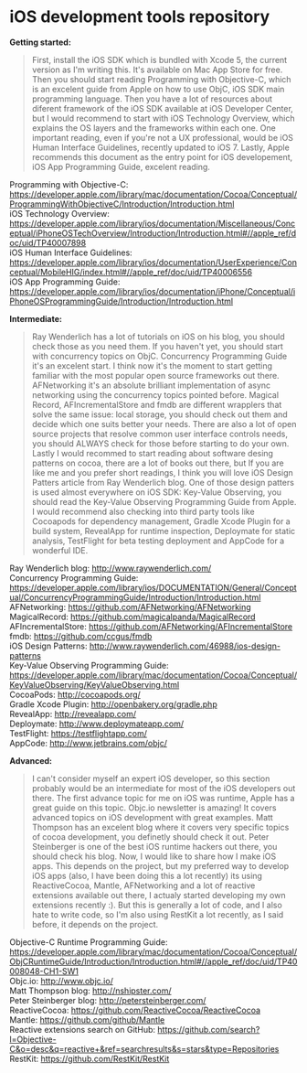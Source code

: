 iOS development tools repository
================================

__Getting started:__

> First, install the iOS SDK which is bundled with Xcode 5, the current version as I'm writing this. It's available on Mac App Store for free. Then you should start reading Programming with Objective-C, which is an excelent guide from Apple on how to use ObjC, iOS SDK main programming language. Then you have a lot of resources about diferent framework of the iOS SDK available at iOS Developer Center, but I would recommend to start with iOS Technology Overview, which explains the OS layers and the frameworks within each one. One important reading, even if you're not a UX professional, would be iOS Human Interface Guidelines, recently updated to iOS 7. Lastly, Apple recommends this document as the entry point for iOS developement, iOS App Programming Guide, excelent reading.  

Programming with Objective-C: https://developer.apple.com/library/mac/documentation/Cocoa/Conceptual/ProgrammingWithObjectiveC/Introduction/Introduction.html  
iOS Technology Overview: https://developer.apple.com/library/ios/documentation/Miscellaneous/Conceptual/iPhoneOSTechOverview/Introduction/Introduction.html#//apple_ref/doc/uid/TP40007898  
iOS Human Interface Guidelines: https://developer.apple.com/library/ios/documentation/UserExperience/Conceptual/MobileHIG/index.html#//apple_ref/doc/uid/TP40006556  
iOS App Programming Guide: https://developer.apple.com/library/ios/documentation/iPhone/Conceptual/iPhoneOSProgrammingGuide/Introduction/Introduction.html  

__Intermediate:__

> Ray Wenderlich has a lot of tutorials on iOS on his blog, you should check those as you need them. If you haven't yet, you should start with concurrency topics on ObjC. Concurrency Programming Guide it's an excelent start. I think now it's the moment to start getting familiar with the most popular open source frameworks out there. AFNetworking it's an absolute brilliant implementation of async networking using the concurrency topics pointed before. Magical Record, AFIncrementalStore and fmdb are different wrapplers that solve the same issue: local storage, you should check out them and decide which one suits better your needs. There are also a lot of open source projects that resolve common user interface controls needs, you should ALWAYS check for those before starting to do your own. Lastly I would recommed to start reading about software desing patterns on cocoa, there are a lot of books out there, but If you are like me and you prefer short readings, I think you will love iOS Design Patters article from Ray Wenderlich blog. One of those design patters is used almost everywhere on iOS SDK: Key-Value Observing, you should read the Key-Value Observing Programming Guide from Apple. I would recommend also checking into third party tools like Cocoapods for dependency management, Gradle Xcode Plugin for a build system, RevealApp for runtime inspection, Deploymate for static analysis, TestFlight for beta testing deployment and AppCode for a wonderful IDE.  

Ray Wenderlich blog: http://www.raywenderlich.com/  
Concurrency Programming Guide: https://developer.apple.com/library/ios/DOCUMENTATION/General/Conceptual/ConcurrencyProgrammingGuide/Introduction/Introduction.html  
AFNetworking: https://github.com/AFNetworking/AFNetworking  
MagicalRecord: https://github.com/magicalpanda/MagicalRecord    
AFIncrementalStore: https://github.com/AFNetworking/AFIncrementalStore    
fmdb: https://github.com/ccgus/fmdb  
iOS Design Patterns: http://www.raywenderlich.com/46988/ios-design-patterns  
Key-Value Observing Programming Guide: https://developer.apple.com/library/mac/documentation/Cocoa/Conceptual/KeyValueObserving/KeyValueObserving.html  
CocoaPods: http://cocoapods.org/  
Gradle Xcode Plugin: http://openbakery.org/gradle.php  
RevealApp: http://revealapp.com/  
Deploymate: http://www.deploymateapp.com/  
TestFlight: https://testflightapp.com/  
AppCode: http://www.jetbrains.com/objc/  

__Advanced:__

> I can't consider myself an expert iOS developer, so this section probably would be an intermediate for most of the iOS developers out there. The first advance topic for me on iOS was runtime, Apple has a great guide on this topic. Objc.io newsletter is amazing! It covers advanced topics on iOS development with great examples. Matt Thompson has an excelent blog where it covers very specific topics of cocoa development, you definetly should check it out. Peter Steinberger is one of the best iOS runtime hackers out there, you should check his blog. Now, I would like to share how I make iOS apps. This depends on the project, but my preferred way to develop iOS apps (also, I have been doing this a lot recently) its using ReactiveCocoa, Mantle, AFNetworking and a lot of reactive extensions available out there, I actualy started developing my own extensions recently :). But this is generally a lot of code, and I also hate to write code, so I'm also using RestKit a lot recently, as I said before, it depends on the project.  

Objective-C Runtime Programming Guide: https://developer.apple.com/library/mac/documentation/Cocoa/Conceptual/ObjCRuntimeGuide/Introduction/Introduction.html#//apple_ref/doc/uid/TP40008048-CH1-SW1  
Objc.io: http://www.objc.io/  
Matt Thompson blog: http://nshipster.com/  
Peter Steinberger blog: http://petersteinberger.com/  
ReactiveCocoa: https://github.com/ReactiveCocoa/ReactiveCocoa  
Mantle: https://github.com/github/Mantle  
Reactive extensions search on GitHub: https://github.com/search?l=Objective-C&o=desc&q=reactive+&ref=searchresults&s=stars&type=Repositories  
RestKit: https://github.com/RestKit/RestKit 
